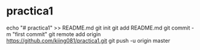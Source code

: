 # practica1
echo "# practica1" >> README.md
git init
git add README.md
git commit -m "first commit"
git remote add origin https://github.com/kiing081/practica1.git
git push -u origin master
